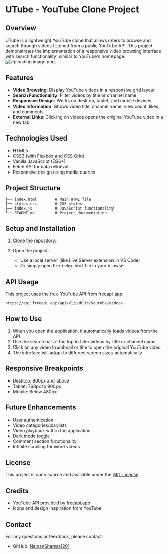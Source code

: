 # UTube - YouTube Clone Project

## Overview
UTube is a lightweight YouTube clone that allows users to browse and search through videos fetched from a public YouTube API. This project demonstrates the implementation of a responsive video browsing interface with search functionality, similar to YouTube's homepage.
![Uploading image.png…]()

## Features
- **Video Browsing**: Display YouTube videos in a responsive grid layout
- **Search Functionality**: Filter videos by title or channel name
- **Responsive Design**: Works on desktop, tablet, and mobile devices
- **Video Information**: Shows video title, channel name, view count, likes, and comments
- **External Links**: Clicking on videos opens the original YouTube video in a new tab

## Technologies Used
- HTML5
- CSS3 (with Flexbox and CSS Grid)
- Vanilla JavaScript (ES6+)
- Fetch API for data retrieval
- Responsive design using media queries

## Project Structure
```
├── index.html        # Main HTML file
├── styles.css        # CSS styles
├── index.js          # JavaScript functionality
└── README.md         # Project documentation
```

## Setup and Installation
1. Clone the repository:


2. Open the project:
   - Use a local server (like Live Server extension in VS Code)
   - Or simply open the `index.html` file in your browser

## API Usage
This project uses the free YouTube API from freeapi.app:
```
https://api.freeapi.app/api/v1/public/youtube/videos
```

## How to Use
1. When you open the application, it automatically loads videos from the API
2. Use the search bar at the top to filter videos by title or channel name
3. Click on any video thumbnail or title to open the original YouTube video
4. The interface will adapt to different screen sizes automatically

## Responsive Breakpoints
- Desktop: 900px and above
- Tablet: 768px to 900px
- Mobile: Below 480px

## Future Enhancements
- User authentication
- Video categories/playlists
- Video playback within the application
- Dark mode toggle
- Comment section functionality
- Infinite scrolling for more videos

## License
This project is open source and available under the [MIT License](LICENSE).

## Credits
- YouTube API provided by [freeapi.app](https://freeapi.app)
- Icons and design inspiration from YouTube

## Contact
For any questions or feedback, please contact:
- GitHub: [NamanSharma1201](https://github.com/NamanSharma1201)
